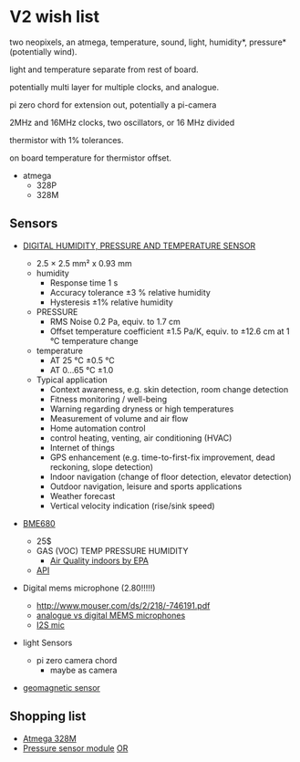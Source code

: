 # V2 wish list
two neopixels, an atmega, temperature, sound, light, humidity*, pressure* (potentially wind).

light and temperature separate from rest of board.

potentially multi layer for multiple clocks, and analogue.

pi zero chord for extension out, potentially a pi-camera

2MHz and 16MHz clocks, two oscillators, or 16 MHz divided

thermistor with 1% tolerances.

on board temperature for thermistor offset.




- atmega
  - 328P
  - 328M

## Sensors
- [DIGITAL HUMIDITY, PRESSURE AND TEMPERATURE SENSOR](http://au.mouser.com/ProductDetail/Bosch-Sensortec/BME280/?qs=sGAEpiMZZMsF1ODjcwEocB0teEbUEBlMe2ty%252bXJvNLw%3D)
  -  2.5 × 2.5 mm² x 0.93 mm
  - humidity
    - Response time 1 s
    - Accuracy tolerance ±3 % relative humidity
    - Hysteresis ±1% relative humidity
  - PRESSURE
    - RMS Noise 0.2 Pa, equiv. to 1.7 cm
    - Offset temperature coefficient ±1.5 Pa/K, equiv. to ±12.6 cm at 1 °C temperature change
  - temperature
    - AT 25 °C ±0.5 °C
    - AT 0…65 °C ±1.0
  - Typical application
    - Context awareness, e.g. skin detection, room change detection
    - Fitness monitoring / well-being
    - Warning regarding dryness or high temperatures
    - Measurement of volume and air flow
    - Home automation control
    - control heating, venting, air conditioning (HVAC)
    - Internet of things
    - GPS enhancement (e.g. time-to-first-fix improvement, dead reckoning, slope detection)
    - Indoor navigation (change of floor detection, elevator detection)
    - Outdoor navigation, leisure and sports applications
    - Weather forecast
    - Vertical velocity indication (rise/sink speed)
- [BME680](https://www.letscontrolit.com/forum/viewtopic.php?t=2067)
  -  25$
  - GAS (VOC) TEMP PRESSURE HUMIDITY
    - [Air Quality indoors by EPA](https://www.epa.gov/indoor-air-quality-iaq/volatile-organic-compounds-impact-indoor-air-quality)
  - [API](https://github.com/BoschSensortec/BME680_driver)


- Digital mems microphone (2.80!!!!!)
  - http://www.mouser.com/ds/2/218/-746191.pdf
  - [analogue vs digital MEMS microphones](http://www.analog.com/media/en/technical-documentation/technical-articles/Analog-and-Digital-MEMS-Microphone-Design-Considerations-MS-2472.pdf)
  -  [I2S mic](http://www.mouser.com/ds/2/218/-746171.pdf)

- light Sensors
  - pi zero camera chord
    - maybe as camera

- [geomagnetic sensor](http://www.mouser.com/ds/2/783/BST-BMM150-DS001-01-786480.pdf)


## Shopping list
- [Atmega 328M]()
- [Pressure sensor module](http://www.auselectronicsdirect.com.au/arduino-pressure-sensor-module-bmp280?gclid=CjwKEAjwl9DIBRCG_e3DwsKsizsSJADMmJ11tKfxi0ezAvWRC9rwPqejMBrH5LOwPU1thV7f3B-ybBoCjWLw_wcB) [OR](https://www.pakronics.com.au/products/adafruit-bmp280-i2c-or-spi-barometric-pressure-altitude-sensor-ada2651?utm_medium=cpc&utm_source=googlepla&variant=5684028801&gclid=CjwKEAjwl9DIBRCG_e3DwsKsizsSJADMmJ11S97aky4vGhfehQ7hGct_5uqy4YmQ6ba3Q63BrHTQCRoCQWDw_wcB)
